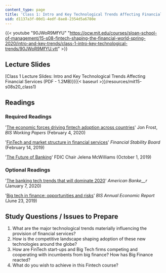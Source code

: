 ```yaml
---
content_type: page
title: 'Class 1: Intro and Key Technological Trends Affecting Financial Services'
uid: d1137a3f-00d1-4edf-8ae8-2354d5a6780e
---
```


{{< youtube "90JWoR9MfYU" "https://ocw.mit.edu/courses/sloan-school-of-management/15-s08-fintech-shaping-the-financial-world-spring-2020/intro-and-key-trends/class-1-intro-key-technological-trends/90JWoR9MfYU.vtt" >}}

Lecture Slides
--------------

[Class 1 Lecture Slides: Intro and Key Technological Trends Affecting Financial Services (PDF - 1.2MB)]({{< baseurl >}}/resources/mit15-s08s20_class1)

Readings
--------

### Required Readings

'[The economic forces driving fintech adoption across countries](https://www.bis.org/publ/work838.htm)' Jon Frost, _BIS Working Papers_ (February 4, 2020)

'[FinTech and market structure in financial services](https://www.fsb.org/2019/02/fintech-and-market-structure-in-financial-services-market-developments-and-potential-financial-stability-implications/)' _Financial Stability Board_ (February 14, 2019)

'[The Future of Banking](https://www.csbs.org/newsroom/fdic-chairman-mcwilliams-future-banking)' FDIC Chair Jelena McWilliams (October 1, 2019)

### Optional Readings

'[The banking tech trends that will dominate 2020](https://www.americanbanker.com/list/the-banking-tech-trends-that-will-dominate-2020)' _American Banke__r_ (January 7, 2020)

'[Big tech in finance: opportunities and risks](https://www.bis.org/publ/arpdf/ar2019e3.htm)' _BIS Annual Economic Report_ (June 23, 2019)

Study Questions / Issues to Prepare
-----------------------------------

1.  What are the major technological trends materially influencing the provision of financial services?
2.  How is the competitive landscape shaping adoption of these new technologies around the globe?
3.  How are FinTech start-ups and Big Tech firms competing and cooperating with incumbents from big finance? How has Big Finance reacted?
4.  What do you wish to achieve in this Fintech course?
